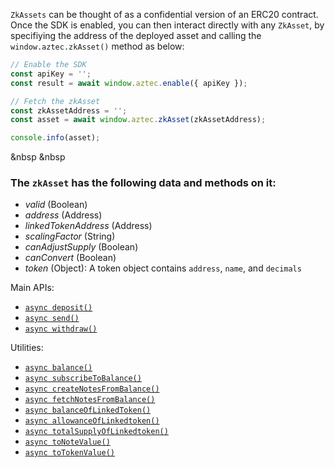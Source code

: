 `ZkAssets` can be thought of as a confidential version of an ERC20 contract. Once the SDK is enabled, you can then interact directly with any `ZkAsset`, by specifiying the address of the deployed asset and calling the `window.aztec.zkAsset()` method as below:

```js
// Enable the SDK
const apiKey = '';
const result = await window.aztec.enable({ apiKey });

// Fetch the zkAsset
const zkAssetAddress = '';
const asset = await window.aztec.zkAsset(zkAssetAddress);

console.info(asset);
```

&nbsp
&nbsp

### The `zkAsset` has the following data and methods on it:

- _valid_ (Boolean)
- _address_ (Address)
- _linkedTokenAddress_ (Address)
- _scalingFactor_ (String)
- _canAdjustSupply_ (Boolean)
- _canConvert_ (Boolean)
- _token_ (Object): A token object contains `address`, `name`, and `decimals`

Main APIs:
- [`async deposit()`](/#/SDK/zkAsset/.deposit)
- [`async send()`](/#/SDK/zkAsset/.send)
- [`async withdraw()`](/#/SDK/zkAsset/.withdraw)

Utilities:
- [`async balance()`](/#/SDK/zkAsset/.balance)
- [`async subscribeToBalance()`](/#/SDK/zkAsset/.subscribeToBalance)
- [`async createNotesFromBalance()`](/#/SDK/zkAsset/.createNotesFromBalance)
- [`async fetchNotesFromBalance()`](/#/SDK/zkAsset/.fetchNotesFromBalance)
- [`async balanceOfLinkedToken()`](/#/SDK/zkAsset/.balanceOfLinkedToken)
- [`async allowanceOfLinkedtoken()`](/#/SDK/zkAsset/.allowanceOfLinkedtoken)
- [`async totalSupplyOfLinkedtoken()`](/#/SDK/zkAsset/.totalSupplyOfLinkedtoken)
- [`async toNoteValue()`](/#/SDK/zkAsset/.toNoteValue)
- [`async toTokenValue()`](/#/SDK/zkAsset/.toTokenValue)
